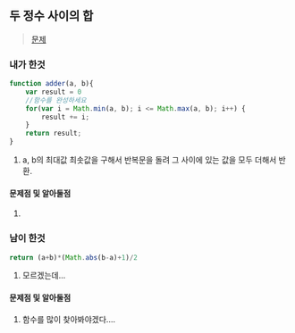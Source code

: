 ## 두 정수 사이의 합
> [문제](https://programmers.co.kr/learn/challenge_codes/92)
### 내가 한것
```javascript
function adder(a, b){
    var result = 0
    //함수를 완성하세요
    for(var i = Math.min(a, b); i <= Math.max(a, b); i++) {
    	result += i;
    }
    return result;
}
```
1. a, b의 최대값 최솟값을 구해서 반복문을 돌려 그 사이에 있는 값을 모두 더해서 반환.
#### 문제점 및 알아둘점
1. 
### 남이 한것
```javascript
return (a+b)*(Math.abs(b-a)+1)/2
```
1. 모르겠는데... 
#### 문제점 및 알아둘점
1. 함수를 많이 찾아봐야겠다....